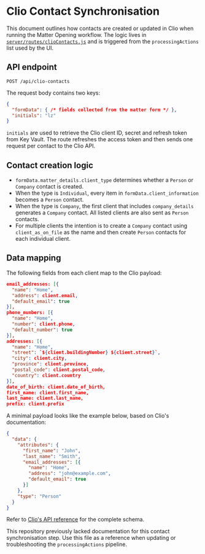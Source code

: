 # Clio Contact Synchronisation

This document outlines how contacts are created or updated in Clio when running the Matter Opening workflow. The logic lives in [`server/routes/clioContacts.js`](../server/routes/clioContacts.js) and is triggered from the `processingActions` list used by the UI.

## API endpoint

```
POST /api/clio-contacts
```

The request body contains two keys:

```json
{
  "formData": { /* fields collected from the matter form */ },
  "initials": "lz"
}
```

`initials` are used to retrieve the Clio client ID, secret and refresh token from Key Vault. The route refreshes the access token and then sends one request per contact to the Clio API.

## Contact creation logic

- `formData.matter_details.client_type` determines whether a `Person` or `Company` contact is created.
- When the type is `Individual`, every item in `formData.client_information` becomes a `Person` contact.
- When the type is `Company`, the first client that includes `company_details` generates a `Company` contact. All listed clients are also sent as `Person` contacts.
- For multiple clients the intention is to create a `Company` contact using `client_as_on_file` as the name and then create `Person` contacts for each individual client.

## Data mapping

The following fields from each client map to the Clio payload:

```json
email_addresses: [{
  "name": "Home",
  "address": client.email,
  "default_email": true
}],
phone_numbers: [{
  "name": "Home",
  "number": client.phone,
  "default_number": true
}],
addresses: [{
  "name": "Home",
  "street": `${client.buildingNumber} ${client.street}`,
  "city": client.city,
  "province": client.province,
  "postal_code": client.postal_code,
  "country": client.country
}],
date_of_birth: client.date_of_birth,
first_name: client.first_name,
last_name: client.last_name,
prefix: client.prefix
```

A minimal payload looks like the example below, based on Clio's documentation:

```json
{
  "data": {
    "attributes": {
      "first_name": "John",
      "last_name": "Smith",
      "email_addresses": [{
        "name": "Home",
        "address": "john@example.com",
        "default_email": true
      }]
    },
    "type": "Person"
  }
}
```

Refer to [Clio's API reference](https://docs.developers.clio.com/api-reference/#tag/Contacts/operation/Contact#create) for the complete schema.

This repository previously lacked documentation for this contact synchronisation step. Use this file as a reference when updating or troubleshooting the `processingActions` pipeline.